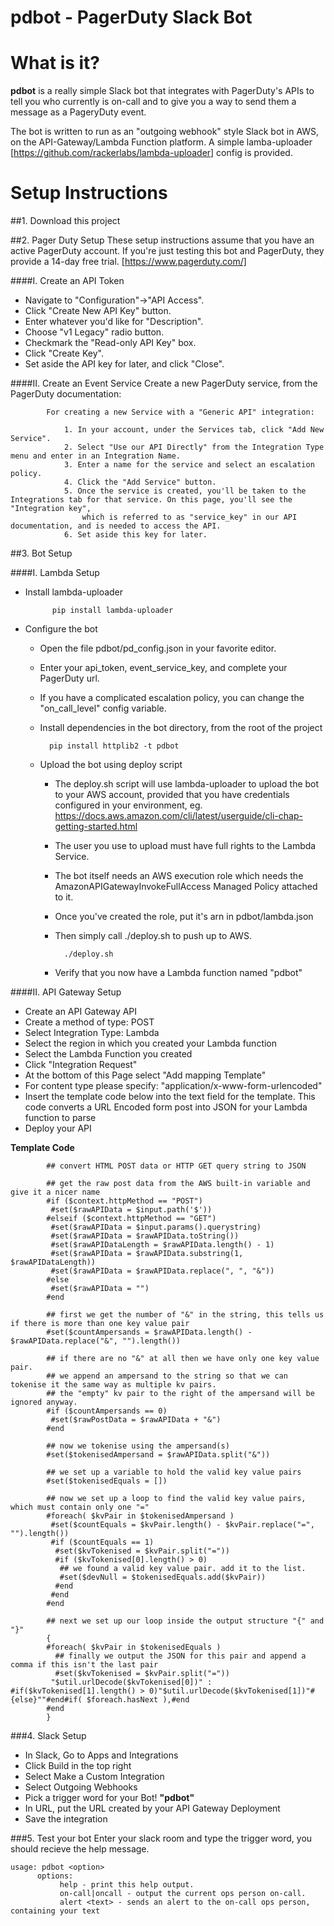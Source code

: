 # pdbot - PagerDuty Slack Bot
# What is it?
**pdbot**  is a really simple Slack bot that integrates with PagerDuty's APIs to tell you who currently is on-call and to give you a way to send them a message as a PageryDuty event.

The bot is written to run as an "outgoing webhook" style Slack bot in AWS, on the API-Gateway/Lambda Function platform. A simple lamba-uploader [https://github.com/rackerlabs/lambda-uploader] config is provided. 


# Setup Instructions
##1. Download this project

##2. Pager Duty Setup
These setup instructions assume that you have an active PagerDuty account. If you're just testing this bot and PagerDuty, they provide a 14-day free trial. [https://www.pagerduty.com/]

####I. Create an API Token

- Navigate to "Configuration"->"API Access".
- Click "Create New API Key" button.
- Enter whatever you'd like for "Description".
- Choose "v1 Legacy" radio button.
- Checkmark the "Read-only API Key" box.
- Click "Create Key".
- Set aside the API key for later, and click "Close".


####II. Create an Event Service
 Create a new PagerDuty service, from the PagerDuty documentation:
			
			For creating a new Service with a "Generic API" integration:

				1. In your account, under the Services tab, click "Add New Service".
				2. Select "Use our API Directly" from the Integration Type menu and enter in an Integration Name.
				3. Enter a name for the service and select an escalation policy.
				4. Click the "Add Service" button.
				5. Once the service is created, you'll be taken to the Integrations tab for that service. On this page, you'll see the "Integration key", 
					which is referred to as "service_key" in our API documentation, and is needed to access the API.
				6. Set aside this key for later.
		
##3. Bot Setup

####I. Lambda Setup
- Install lambda-uploader
	
			pip install lambda-uploader

- Configure the bot
	* Open the file pdbot/pd_config.json in your favorite editor.
	* Enter your api_token, event_service_key, and complete your PagerDuty url.
	* If you have a complicated escalation policy, you can change the "on_call_level" config variable.
	* Install dependencies in the bot directory, from the root of the project
	
			pip install httplib2 -t pdbot

	* Upload the bot using deploy script
		* The deploy.sh script will use lambda-uploader to upload the bot to your AWS account, provided that you have credentials configured in your environment, eg. https://docs.aws.amazon.com/cli/latest/userguide/cli-chap-getting-started.html
		* The user you use to upload must have full rights to the Lambda Service.
		* The bot itself needs an AWS execution role which needs the AmazonAPIGatewayInvokeFullAccess Managed Policy attached to it.
		* Once you've created the role, put it's arn in pdbot/lambda.json
		* Then simply call ./deploy.sh to push up to AWS.
		
				./deploy.sh
			
		* Verify that you now have a Lambda function named "pdbot"


####II. API Gateway Setup
- Create an API Gateway API
- Create a method of type: POST
- Select Integration Type: Lambda
- Select the region in which you created your Lambda function
- Select the Lambda Function you created
- Click "Integration Request"
- At the bottom of this Page select "Add mapping Template"
- For content type please specify: "application/x-www-form-urlencoded"
- Insert the template code below into the text field for the template. This code converts a 			URL Encoded form post into JSON for your Lambda function to parse
- Deploy your API

**Template Code**	
		
			## convert HTML POST data or HTTP GET query string to JSON
	
			## get the raw post data from the AWS built-in variable and give it a nicer name
			#if ($context.httpMethod == "POST")
			 #set($rawAPIData = $input.path('$'))
			#elseif ($context.httpMethod == "GET")
			 #set($rawAPIData = $input.params().querystring)
			 #set($rawAPIData = $rawAPIData.toString())
			 #set($rawAPIDataLength = $rawAPIData.length() - 1)
			 #set($rawAPIData = $rawAPIData.substring(1, $rawAPIDataLength))
			 #set($rawAPIData = $rawAPIData.replace(", ", "&"))
			#else
			 #set($rawAPIData = "")
			#end
	
			## first we get the number of "&" in the string, this tells us if there is more than one key value pair
			#set($countAmpersands = $rawAPIData.length() - $rawAPIData.replace("&", "").length())
	
			## if there are no "&" at all then we have only one key value pair.
			## we append an ampersand to the string so that we can tokenise it the same way as multiple kv pairs.
			## the "empty" kv pair to the right of the ampersand will be ignored anyway.
			#if ($countAmpersands == 0)
			 #set($rawPostData = $rawAPIData + "&")
			#end
	
			## now we tokenise using the ampersand(s)
			#set($tokenisedAmpersand = $rawAPIData.split("&"))
	
			## we set up a variable to hold the valid key value pairs
			#set($tokenisedEquals = [])
	
			## now we set up a loop to find the valid key value pairs, which must contain only one "="
			#foreach( $kvPair in $tokenisedAmpersand )
			 #set($countEquals = $kvPair.length() - $kvPair.replace("=", "").length())
			 #if ($countEquals == 1)
			  #set($kvTokenised = $kvPair.split("="))
			  #if ($kvTokenised[0].length() > 0)
			   ## we found a valid key value pair. add it to the list.
			   #set($devNull = $tokenisedEquals.add($kvPair))
			  #end
			 #end
			#end
	
			## next we set up our loop inside the output structure "{" and "}"
			{
			#foreach( $kvPair in $tokenisedEquals )
			  ## finally we output the JSON for this pair and append a comma if this isn't the last pair
			  #set($kvTokenised = $kvPair.split("="))
			 "$util.urlDecode($kvTokenised[0])" : #if($kvTokenised[1].length() > 0)"$util.urlDecode($kvTokenised[1])"#{else}""#end#if( $foreach.hasNext ),#end
			#end
			}
		

###4. Slack Setup

- In Slack, Go to Apps and Integrations
- Click Build in the top right
- Select Make a Custom Integration
- Select Outgoing Webhooks
- Pick a trigger word for your Bot! **"pdbot"**
- In URL, put the URL created by your API Gateway Deployment
- Save the integration

###5. Test your bot
Enter your slack room and type the trigger word, you should recieve the help message.

	
	usage: pdbot <option>
	      options:
	           help - print this help output.
	           on-call|oncall - output the current ops person on-call.
	           alert <text> - sends an alert to the on-call ops person, containing your text
	           
           
	
